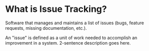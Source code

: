 # What is Issue Tracking?

Software that manages and maintains a list of issues (bugs, feature requests, missing documentation, etc.).

An "issue" is defined as a unit of work needed to accomplish an improvement in a system. 2-sentence description goes here. 

